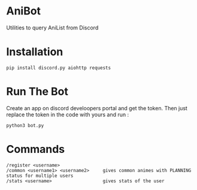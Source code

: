 # AniBot
Utilities to query AniList from Discord



# Installation

```
pip install discord.py aiohttp requests
```


# Run The Bot

Create an app on discord develoopers portal and get the token. Then just replace the token in the code with yours and run :
```
python3 bot.py
```

# Commands

```
/register <username>
/common <username1> <username2>     gives common animes with PLANNING status for multiple users
/stats <username>                   gives stats of the user

